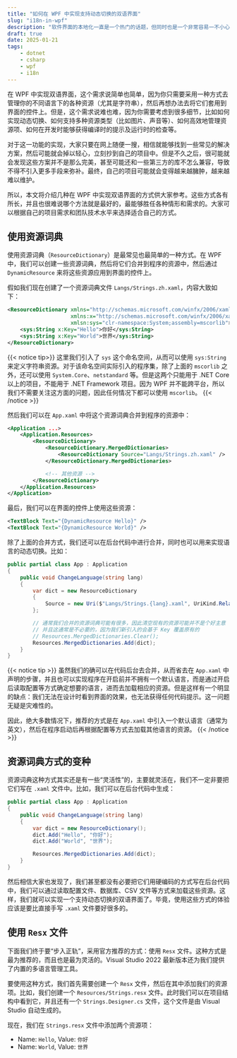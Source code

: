 ```yaml
---
title: "如何在 WPF 中实现支持动态切换的双语界面"
slug: "i18n-in-wpf"
description: "软件界面的本地化一直是一个热门的话题，但同时也是一个非常容易一不小心就选错了实现方式，导致后来追悔莫及的问题。本文将介绍几种在 WPF 中实现双语界面的方式供大家参考。"
draft: true
date: 2025-01-21
tags:
    - dotnet
    - csharp
    - wpf
    - i18n
---
```


在 WPF 中实现双语界面，这个需求说简单也简单，因为你只需要采用一种方式去管理你的不同语言下的各种资源（尤其是字符串），然后再想办法去将它们套用到界面的控件上。但是，这个需求说难也难，因为你需要考虑到很多细节，比如如何实现动态切换、如何支持多种资源类型（比如图片、声音等）、如何高效地管理资源项、如何在开发时能够获得编译时的提示及运行时的检查等。

对于这一功能的实现，大家只要在网上随便一搜，相信就能够找到一些常见的解决方案，然后可能就会掉以轻心，立刻抄到自己的项目中。但是不久之后，很可能就会发现这些方案并不是那么完美，甚至可能还和一些第三方的库不怎么兼容，导致不得不引入更多手段来弥补。最终，自己的项目可能就会变得越来越臃肿，越来越难以维护。

所以，本文将介绍几种在 WPF 中实现双语界面的方式供大家参考。这些方式各有所长，并且也很难说哪个方法就是最好的，最能够胜任各种情形和需求的。大家可以根据自己的项目需求和团队技术水平来选择适合自己的方式。

## 使用资源词典

使用资源词典（`ResourceDictionary`）是最常见也最简单的一种方式。在 WPF 中，我们可以创建一些资源词典，然后将它们合并到程序的资源中，然后通过 `DynamicResource` 来将这些资源应用到界面的控件上。

假如我们现在创建了一个资源词典文件 `Langs/Strings.zh.xaml`，内容大致如下：

```xml
<ResourceDictionary xmlns="http://schemas.microsoft.com/winfx/2006/xaml/presentation"
                    xmlns:x="http://schemas.microsoft.com/winfx/2006/xaml"
                    xmlsn:sys="clr-namespace:System;assembly=mscorlib">
    <sys:String x:Key="Hello">你好</sys:String>
    <sys:String x:Key="World">世界</sys:String>
</ResourceDictionary>
```

{{< notice tip>}}
这里我们引入了 `sys` 这个命名空间，从而可以使用 `sys:String` 来定义字符串资源。对于该命名空间实际引入的程序集，除了上面的 `mscorlib` 之外，还可以使用 `System.Core`、`netstandard` 等。但是这两个只能用于 .NET Core 以上的项目，不能用于 .NET Framework 项目。因为 WPF 并不能跨平台，所以我们不需要关注这方面的问题，因此任何情况下都可以使用 `mscorlib`。
{{< /notice >}}

然后我们可以在 `App.xaml` 中将这个资源词典合并到程序的资源中：

```xml
<Application ...>
    <Application.Resources>
        <ResourceDictionary>
            <ResourceDictionary.MergedDictionaries>
                <ResourceDictionary Source="Langs/Strings.zh.xaml" />
            </ResourceDictionary.MergedDictionaries>

            <!-- 其他资源 -->
        </ResourceDictionary>
    </Application.Resources>
</Application>
```

最后，我们可以在界面的控件上使用这些资源：

```xml
<TextBlock Text="{DynamicResource Hello}" />
<TextBlock Text="{DynamicResource World}" />
```

除了上面的合并方式，我们还可以在后台代码中进行合并，同时也可以用来实现语言的动态切换。比如：

```csharp
public partial class App : Application
{
    public void ChangeLanguage(string lang)
    {
        var dict = new ResourceDictionary
        {
            Source = new Uri($"Langs/Strings.{lang}.xaml", UriKind.Relative)
        };

        // 通常我们合并的资源词典可能有很多，因此清空现有的资源可能并不是个好主意
        // 并且这通常是不必要的，因为我们新引入的会基于 Key 覆盖原有的
        // Resources.MergedDictionaries.Clear();
        Resources.MergedDictionaries.Add(dict);
    }
}
```

{{< notice tip >}}
虽然我们的确可以在代码后台去合并，从而省去在 `App.xaml` 中声明的步骤，并且也可以实现程序在开启前并不拥有一个默认语言，而是通过开启后读取配置等方式确定想要的语言，进而去加载相应的资源。但是这样有一个明显的缺点：我们无法在设计时看到界面的效果，也无法获得任何代码提示。这一问题无疑是灾难性的。

因此，绝大多数情况下，推荐的方式是在 `App.xaml` 中引入一个默认语言（通常为英文），然后在程序启动后再根据配置等方式去加载其他语言的资源。
{{< /notice >}}

## 资源词典方式的变种

资源词典这种方式其实还是有一些“灵活性”的，主要就灵活在，我们不一定非要把它们写在 `.xaml` 文件中。比如，我们可以在后台代码中生成：

```csharp
public partial class App : Application
{
    public void ChangeLanguage(string lang)
    {
        var dict = new ResourceDictionary();
        dict.Add("Hello", "你好");
        dict.Add("World", "世界");

        Resources.MergedDictionaries.Add(dict);
    }
}
```

然后相信大家也发现了，我们甚至都没有必要把它们用硬编码的方式写在后台代码中，我们可以通过读取配置文件、数据库、CSV 文件等方式来加载这些资源。这样，我们就可以实现一个支持动态切换的双语界面了。毕竟，使用这些方式的体验应该是要比直接手写 `.xaml` 文件要好很多的。

## 使用 `Resx` 文件

下面我们终于要“步入正轨”，采用官方推荐的方式：使用 `Resx` 文件。这种方式是最为推荐的，而且也是最为灵活的。Visual Studio 2022 最新版本还为我们提供了内置的多语言管理工具。

要使用这种方式，我们首先需要创建一个 `Resx` 文件，然后在其中添加我们的资源项。比如，我们创建一个 `Resources/Strings.resx` 文件。此时我们可以在项目结构中看到它，并且还有一个 `Strings.Designer.cs` 文件，这个文件是由 Visual Studio 自动生成的。

现在，我们在 `Strings.resx` 文件中添加两个资源项：

- Name: `Hello`, Value: `你好`
- Name: `World`, Value: `世界`

